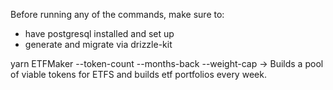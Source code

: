 Before running any of the commands, make sure to:
- have postgresql installed and set up
- generate and migrate via drizzle-kit

yarn ETFMaker --token-count <token-count> --months-back <months-back> --weight-cap <weight-cap>  -> Builds a pool of viable tokens for ETFS and builds etf portfolios every week.